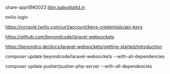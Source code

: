 share-app!@#2023
libin.babu@altd.in

twilio login


https://console.twilio.com/us1/account/keys-credentials/api-keys

https://github.com/beyondcode/laravel-websockets

https://beyondco.de/docs/laravel-websockets/getting-started/introduction

composer update beyondcode/laravel-websockets --with-all-dependencies

composer update pusher/pusher-php-server --with-all-dependencies
